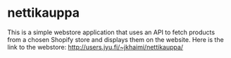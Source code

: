 # nettikauppa

This is a simple webstore application that uses an API to fetch products from a chosen Shopify store and displays them on the website.
Here is the link to the webstore: http://users.jyu.fi/~jkhaimi/nettikauppa/
